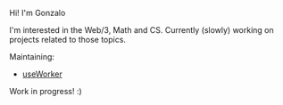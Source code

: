 Hi! I'm Gonzalo

I'm interested in the Web/3, Math and CS. Currently (slowly) working on projects related to those topics.

Maintaining:

- [useWorker](https://github.com/zant/zant/edit/main/README.md)

Work in progress! :)
